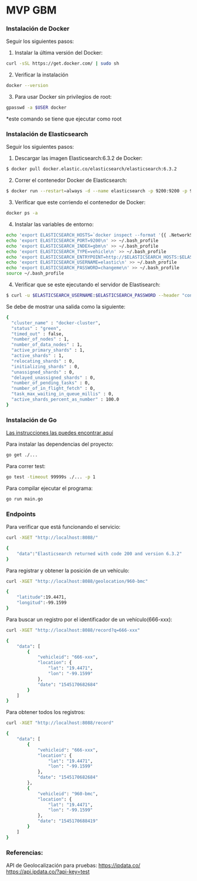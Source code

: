 # MVP GBM

### Instalación de Docker
Seguir los siguientes pasos:

1. Instalar la última versión del Docker:
```sh
curl -sSL https://get.docker.com/ | sudo sh
```

2. Verificar la instalación
```sh 
docker --version
```

3. Para usar Docker sin privilegios de root:
```sh
gpasswd -a $USER docker
```
*este comando se tiene que ejecutar como root


### Instalación de Elasticsearch

Seguir los siguientes pasos:

1. Descargar las imagen Elasticsearch:6.3.2 de Docker:
```sh
$ docker pull docker.elastic.co/elasticsearch/elasticsearch:6.3.2
```
2. Correr el contenedor Docker de Elasticsearch:
```sh
$ docker run --restart=always -d --name elasticsearch -p 9200:9200 -p 9300:9300 -e "discovery.type=single-node" docker.elastic.co/elasticsearch/elasticsearch:6.3.2
```
3. Verificar que este corriendo el contenedor de Docker:
```sh
docker ps -a
```
4. Instalar las variables de entorno:
```sh
echo 'export ELASTICSEARCH_HOSTS=`docker inspect --format '{{ .NetworkSettings.IPAddress }}' elasticsearch`\n' >> ~/.bash_profile
echo 'export ELASTICSEARCH_PORT=9200\n' >> ~/.bash_profile
echo 'export ELASTICSEARCH_INDEX=gbm\n' >> ~/.bash_profile
echo 'export ELASTICSEARCH_TYPE=vehicle\n' >> ~/.bash_profile
echo 'export ELASTICSEARCH_ENTRYPOINT=http://$ELASTICSEARCH_HOSTS:$ELASTICSEARCH_PORT\n' >> ~/.bash_profile
echo 'export ELASTICSEARCH_USERNAME=elastic\n' >> ~/.bash_profile
echo 'export ELASTICSEARCH_PASSWORD=changeme\n' >> ~/.bash_profile
source ~/.bash_profile
```
4. Verificar que se este ejecutando el servidor de Elastisearch:
```sh
$ curl -u $ELASTICSEARCH_USERNAME:$ELASTICSEARCH_PASSWORD --header "content-type: application/JSON" -X GET  $ELASTICSEARCH_ENTRYPOINT/"_cluster/health?pretty"
```
Se debe de mostrar una salida como la siguiente:
```sh
{
  "cluster_name" : "docker-cluster",
  "status" : "green",
  "timed_out" : false,
  "number_of_nodes" : 1,
  "number_of_data_nodes" : 1,
  "active_primary_shards" : 1,
  "active_shards" : 1,
  "relocating_shards" : 0,
  "initializing_shards" : 0,
  "unassigned_shards" : 0,
  "delayed_unassigned_shards" : 0,
  "number_of_pending_tasks" : 0,
  "number_of_in_flight_fetch" : 0,
  "task_max_waiting_in_queue_millis" : 0,
  "active_shards_percent_as_number" : 100.0
}
```

### Instalación de Go

[Las instrucciones las puedes encontrar aquí](https://golang.org/doc/install)

Para instalar las dependencias del proyecto:

```sh
go get ./...
```

Para correr test:

```sh
go test -timeout 99999s ./... -p 1
```

Para compilar ejecutar el programa:

```sh
go run main.go
```

### Endpoints

Para verificar que está funcionando el servicio:

```sh
curl -XGET "http://localhost:8088/"
```

```sh
{
    "data":"Elasticsearch returned with code 200 and version 6.3.2"
}
```

Para registrar y obtener la posición de un vehículo:

```sh
curl -XGET "http://localhost:8088/geolocation/960-bmc"
```

```sh
{
    "latitude":19.4471,
    "longitud":-99.1599
}
```



Para buscar un registro por el identificador de un vehículo(666-xxx):

```sh
curl -XGET "http://localhost:8088/record?q=666-xxx"
```

```sh
{
	"data": [
        {
		    "vehicleid": "666-xxx",
		    "location": {
			    "lat": "19.4471",
			    "lon": "-99.1599"
		    },
		    "date": "1545170682684"
        }
    ]
}
```


Para obtener todos los registros:

```sh
curl -XGET "http://localhost:8088/record"
```

```sh
{
	"data": [
        {
		    "vehicleid": "666-xxx",
		    "location": {
			    "lat": "19.4471",
			    "lon": "-99.1599"
		    },
		    "date": "1545170682684"
        }, 
        {
		    "vehicleid": "960-bmc",
		    "location": {
			    "lat": "19.4471",
			    "lon": "-99.1599"
		    },
		    "date": "1545170688419"
	    }
    ]
}
```

### Referencias:

API de Geolocalización para pruebas:
https://ipdata.co/
https://api.ipdata.co/?api-key=test

